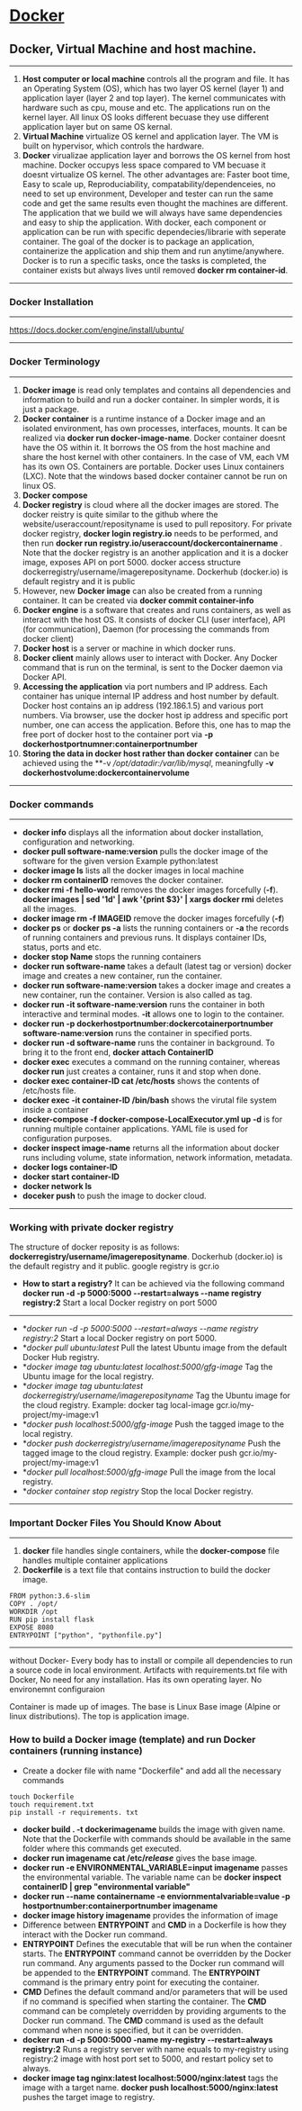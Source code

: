 # [Docker]()

##  Docker, Virtual Machine and host machine.
******************************
1. **Host computer or local machine** controls all the program and file.  It has an Operating System (OS), which has two layer OS kernel (layer 1) and application layer (layer 2 and top layer). The kernel communicates with hardware such as cpu, mouse and etc.  The applications run on the kernel layer. All linux OS looks different becuase they use different application layer  but on same OS kernal.
2. **Virtual Machine** virtualize OS kernel and application layer. The VM is built on hypervisor, which controls the hardware.
3. **Docker** virualizae application layer and borrows the OS kernel from host machine. Docker occupys less space compared to VM becuase it doesnt virtualize OS kernel. The other advantages are: Faster boot time, Easy to scale up, Reproduciability, compatability/dependenceies, no need to set up environment, Developer and tester can run the same code and get the same results even thought the machines are different. The application that we build we will always have same dependencies and easy to ship the application. With docker, each component or application can be run with specific dependecies/librarie with seperate container. The goal of the docker is to package an application, containerize the application and ship them  and run anytime/anywhere. Docker is to run a specific tasks, once the tasks is completed, the container exists but always lives until removed **docker rm container-id**. 
******************************

### Docker Installation 
******************************
https://docs.docker.com/engine/install/ubuntu/
******************************

### Docker Terminology 
******************************
1. **Docker image** is read only templates and contains all dependencies and information to build and run a docker container. In simpler words, it is just a package.
3. **Docker container** is a runtime instance of a Docker image and an isolated environment, has own processes, interfaces, mounts. It can be realized via **docker run docker-image-name**. Docker container doesnt have the OS within it. It borrows the OS from the host machine and share the host kernel with other containers. In the case of VM, each VM has its own OS. Containers are portable. Docker uses Linux containers (LXC). Note that the windows based docker container cannot be run on linux OS.
4. **Docker compose**
5. **Docker registry** is cloud where all the docker images are stored. The docker reistry is quite similar to the github where the website/useraccount/reposityname is used to pull repository. For private docker registry, **docker login registry.io** needs to be performed, and then run  **docker run registry.io/useraccount/dockercontainername** . Note that the docker registry is an another application and it is a docker image, exposes API on port 5000. docker access structure dockerregistry/username/imagereposityname. Dockerhub (docker.io) is default registry and it is public
6. However, new **Docker image** can also be created from a running container. It can be created via **docker commit container-info**
7. **Docker engine** is a software that creates and runs containers, as well as interact with the host OS. It consists of docker CLI (user interface),  API (for communication), Daemon (for processing the commands from docker client)
8. **Docker host** is a server or machine in which docker runs.
9. **Docker client** mainly allows user to interact with Docker. Any Docker command that is run on the terminal, is sent to the Docker daemon via Docker API.
10. **Accessing the application** via port numbers and IP address. Each container has unique internal IP address and host number by default. Docker host contains an ip address (192.186.1.5) and various port numbers. Via browser, use the docker host ip address and specific port number, one can access the application. Before this, one has to map the free port of docker host to the container port via **-p dockerhostportnumner:containerportnumber**
11. **Storing the data in docker host rather than docker container** can be achieved using the **-v */opt/datadir:/var/lib/mysql*, meaningfully **-v dockerhostvolume:dockercontainervolume**
******************************

### Docker commands 
******************************
* **docker info** displays all the information about docker installation, configuration and networking.
* **docker pull software-name:version** pulls the docker image of the software for the given version Example python:latest
* **docker image ls** lists all the docker images in local machine
* **docker rm containerID** removes the docker container.
* **docker rmi -f hello-world** removes the docker images forcefully (**-f**). **docker images | sed '1d' | awk '{print $3}' | xargs docker rmi** deletes all the images. 
* **docker image rm -f IMAGEID** remove the docker images forcefully (**-f**)
* **docker ps** or **docker ps -a** lists the running containers or **-a** the records of running containers and previous runs. It displays container IDs, status, ports and etc.
* **docker stop Name** stops the running containers
* **docker run software-name** takes a default (latest tag or version) docker image and creates a new container, run the container. 
* **docker run software-name:version** takes a docker image and creates a new container, run the container. Version is also called as tag.
* **docker run -it software-name:version** runs the container in both interactive and terminal modes. **-it** allows one to login to the container.
* **docker run -p dockerhostportnumber:dockercotainerportnumber software-name:version** runs the container in specified ports.
* **docker run -d software-name** runs the container in background. To bring it to the front end, **docker attach ContainerID**
* **docker exec** executes a command on the running container, whereas **docker run** just creates a container, runs it and stop when done.
* **docker exec container-ID cat /etc/hosts** shows the contents of /etc/hosts file.
* **docker exec -it container-ID /bin/bash** shows the virutal file system inside a container
* **docker-compose -f docker-compose-LocalExecutor.yml up -d** is for running multiple container applications.  YAML file is used for configuration purposes.
* **docker inspect image-name** returns all the information about docker runs including volume, state information, network information, metadata.
* **docker logs container-ID**
* **docker start container-ID**
* **docker network ls**
* **doceker push** to push the image to docker cloud.
******************************

### Working with private docker registry
The structure of docker reposity is as follows: **dockerregistry/username/imagereposityname**. Dockerhub (docker.io) is the default registry and it public. google registry is gcr.io
* **How to start a registry?** It can be achieved via the following command **docker run -d -p 5000:5000 --restart=always --name registry registry:2** Start a local Docker registry on port 5000
******************************
* **docker run -d -p 5000:5000 --restart=always --name registry registry:2* Start a local Docker registry on port 5000. 
* **docker pull ubuntu:latest* Pull the latest Ubuntu image from the default Docker Hub registry. 
* **docker image tag ubuntu:latest localhost:5000/gfg-image* Tag the Ubuntu image for the local registry.
* **docker image tag ubuntu:latest dockerregistry/username/imagereposityname* Tag the Ubuntu image for the cloud registry.  Example:  docker tag local-image gcr.io/my-project/my-image:v1
* **docker push localhost:5000/gfg-image* Push the tagged image to the local registry.
* **docker push dockerregistry/username/imagereposityname* Push the tagged image to the cloud registry. Example:  docker push gcr.io/my-project/my-image:v1
* **docker pull localhost:5000/gfg-image* Pull the image from the local registry. 
* **docker container stop registry* Stop the local Docker registry. 
******************************


### Important Docker Files You Should Know About
******************************
1. **docker** file handles single containers, while the **docker-compose** file handles multiple container applications
2. **Dockerfile** is a text file that contains instruction to build the docker image.
```
FROM python:3.6-slim
COPY . /opt/
WORKDIR /opt
RUN pip install flask
EXPOSE 8080
ENTRYPOINT ["python", "pythonfile.py"]
``` 
******************************

without Docker- Every body has to install or compile all dependencies to run a source code in local environment. Artifacts with requirements.txt file
with Docker, No need for any installation. Has its own operating layer. No environemnt configuraion

Container is made up of images. The base is Linux Base image (Alpine or linux distributions). The top is application image.


### How to build a Docker image (template) and run Docker containers (running instance)

* Create a docker file with name "Dockerfile" and add all the necessary commands
```
touch Dockerfile
touch requirement.txt
pip install -r requirements. txt
```
* **docker build . -t dockerimagename** builds the image with given name. Note that the Dockerfile with commands should be available in the same folder where this commands get executed. 
* **docker run imagename cat /etc/*release*** gives the base image.
* **docker run -e ENVIRONMENTAL_VARIABLE=input imagename** passes the environmental variable. The variable name can be **docker inspect containerID | grep "environmental variable"**
* **docker run --name containername -e enviornmentalvariable=value -p hostportnumber:containerportnumber  imagename**
* **docker image history imagename** provides the information of image
* Difference between **ENTRYPOINT** and **CMD** in a Dockerfile is how they interact with the Docker run command.
* **ENTRYPOINT** Defines the executable that will be run when the container starts. The **ENTRYPOINT** command cannot be overridden by the Docker run command. Any arguments passed to the Docker run command will be appended to the **ENTRYPOINT** command. The **ENTRYPOINT** command is the primary entry point for executing the container.
* **CMD** Defines the default command and/or parameters that will be used if no command is specified when starting the container. The **CMD** command can be completely overridden by providing arguments to the Docker run command. The **CMD** command is used as the default command when none is specified, but it can be overridden.
* **docker run -d -p 5000:5000 -name my-registry --restart=always registry:2** Runs a registry server with name equals to my-registry using registry:2 image with host port set to 5000, and restart policy set to always.
* **docker image tag nginx:latest localhost:5000/nginx:latest** tags the image with a target name. **docker push localhost:5000/nginx:latest** pushes the target image to registry.
